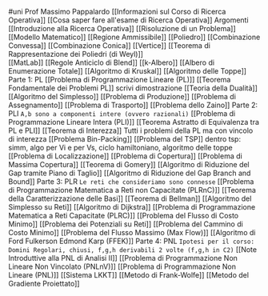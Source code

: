 #uni 
Prof Massimo Pappalardo
[[Informazioni sul Corso di Ricerca Operativa]] 
[[Cosa saper fare all'esame di Ricerca Operativa]] 
Argomenti
[[Introduzione alla Ricerca Operativa]] 
[[Risoluzione di un Problema]] 
[[Modello Matematico]] 
[[Regione Ammissibile]] 
[[Poliedro]] 
[[Combinazione Convessa]] 
[[Combinazione Conica]] 
[[Vertice]] 
[[Teorema di Rappresentazione dei Poliedri (di Weyl)]]  
[[MatLab]] 
[[Regole Anticiclo di Blend]] 
[[k-Albero]] 
[[Albero di Enumerazione Totale]] 
[[Algoritmo di Kruskal]] 
[[Algoritmo delle Toppe]] 
Parte 1: PL
[[Problema di Programmazione Lineare (PL)]] 
	[[Teorema Fondamentale dei Problemi PL]] scrivi dimostrazione
	[[Teoria della Dualità]] 
	[[Algoritmo del Simplesso]] 
[[Problema di Produzione]] 
[[Problema di Assegnamento]] 
[[Problema di Trasporto]] 
[[Problema dello Zaino]] 
Parte 2: PLI
`A,b sono a componenti intere (ovvero razionali)` 
[[Problema di Programmazione Lineare Intera (PLI)]] 
	[[Teorema Astratto di Equivalenza tra PL e PLI]] 
	[[Teorema di Interezza]] 
	Tutti i problemi della PL ma con vincolo di interezza
[[Problema Bin-Packing]] 
[[Problema del TSP]] dentro tsp: simm, algo per Vi e per Vs, ciclo hamiltoniano, algoritmo delle toppe
[[Problema di Localizzazione]] 
[[Problema di Copertura]] 
[[Problema di Massima Copertura]] 
	[[Teorema di Gomery]] 
	[[Algoritmo di Riduzione del Gap tramite Piano di Taglio]] 
	[[Algoritmo di Riduzione del Gap Branch and Bound]] 
Parte 3: PLR
`Le reti che consideriamo sono connesse` 
[[Problema di Programmazione Matematica a Reti non Capacitate (PLRnC)]] 
	[[Teorema della Caratterizzazione delle Basi]]
	[[Teorema di Bellman]] 
	[[Algoritmo del Simplesso su Reti]] 
	[[Algoritmo di Dijkstra]] 
[[Problema di Programmazione Matematica a Reti Capacitate (PLRC)]] 
[[Problema del Flusso di Costo Minimo]] 
[[Problema dei Potenziali su Reti]] 
[[Problema del Cammino di Costo Minimo]] 
[[Problema del Flusso Massimo (Max Flow)]] 
[[Algoritmo di Ford Fulkerson Edmond Karp (FFEK)]] 
Parte 4: PNL
`Ipotesi per il corso: Domini Regolari, chiusi, f,g,h derivabili 2 volte (f,g,h in C2)`
[[Note Introduttive alla PNL di Analisi II]] 
[[Problema di Programmazione Non Lineare Non Vincolato (PNLnV)]] 
[[Problema di Programmazione Non Lineare (PNL)]] 
	[[Sistema LKKT]] 
	[[Metodo di Frank-Wolfe]] 
	[[Metodo del Gradiente Proiettato]] 